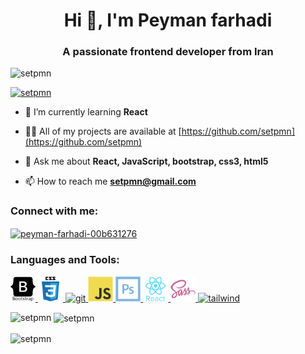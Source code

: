 <h1 align="center">Hi 👋, I'm Peyman farhadi</h1>
<h3 align="center">A passionate frontend developer from Iran</h3>

<p align="left"> <img src="https://komarev.com/ghpvc/?username=setpmn&label=Profile%20views&color=0e75b6&style=flat" alt="setpmn" /> </p>

<p align="left"> <a href="https://github.com/ryo-ma/github-profile-trophy"><img src="https://github-profile-trophy.vercel.app/?username=setpmn" alt="setpmn" /></a> </p>

- 🌱 I’m currently learning **React**

- 👨‍💻 All of my projects are available at [https://github.com/setpmn](https://github.com/setpmn)

- 💬 Ask me about **React, JavaScript, bootstrap, css3, html5**

- 📫 How to reach me **setpmn@gmail.com**

<h3 align="left">Connect with me:</h3>
<p align="left">
<a href="https://linkedin.com/in/peyman-farhadi-00b631276" target="blank"><img align="center" src="https://raw.githubusercontent.com/rahuldkjain/github-profile-readme-generator/master/src/images/icons/Social/linked-in-alt.svg" alt="peyman-farhadi-00b631276" height="30" width="40" /></a>
</p>

<h3 align="left">Languages and Tools:</h3>
<p align="left"> <a href="https://getbootstrap.com" target="_blank" rel="noreferrer"> <img src="https://raw.githubusercontent.com/devicons/devicon/master/icons/bootstrap/bootstrap-plain-wordmark.svg" alt="bootstrap" width="40" height="40"/> </a> <a href="https://www.w3schools.com/css/" target="_blank" rel="noreferrer"> <img src="https://raw.githubusercontent.com/devicons/devicon/master/icons/css3/css3-original-wordmark.svg" alt="css3" width="40" height="40"/> </a> <a href="https://git-scm.com/" target="_blank" rel="noreferrer"> <img src="https://www.vectorlogo.zone/logos/git-scm/git-scm-icon.svg" alt="git" width="40" height="40"/> </a> <a href="https://developer.mozilla.org/en-US/docs/Web/JavaScript" target="_blank" rel="noreferrer"> <img src="https://raw.githubusercontent.com/devicons/devicon/master/icons/javascript/javascript-original.svg" alt="javascript" width="40" height="40"/> </a> <a href="https://www.photoshop.com/en" target="_blank" rel="noreferrer"> <img src="https://raw.githubusercontent.com/devicons/devicon/master/icons/photoshop/photoshop-line.svg" alt="photoshop" width="40" height="40"/> </a> <a href="https://reactjs.org/" target="_blank" rel="noreferrer"> <img src="https://raw.githubusercontent.com/devicons/devicon/master/icons/react/react-original-wordmark.svg" alt="react" width="40" height="40"/> </a> <a href="https://sass-lang.com" target="_blank" rel="noreferrer"> <img src="https://raw.githubusercontent.com/devicons/devicon/master/icons/sass/sass-original.svg" alt="sass" width="40" height="40"/> </a> <a href="https://tailwindcss.com/" target="_blank" rel="noreferrer"> <img src="https://www.vectorlogo.zone/logos/tailwindcss/tailwindcss-icon.svg" alt="tailwind" width="40" height="40"/> </a> </p>

<p><img align="left" src="https://github-readme-stats.vercel.app/api/top-langs?username=setpmn&show_icons=true&locale=en&layout=compact" alt="setpmn" /></p>

<p>&nbsp;<img align="center" src="https://github-readme-stats.vercel.app/api?username=setpmn&show_icons=true&locale=en" alt="setpmn" /></p>

<p><img align="center" src="https://github-readme-streak-stats.herokuapp.com/?user=setpmn&" alt="setpmn" /></p>
